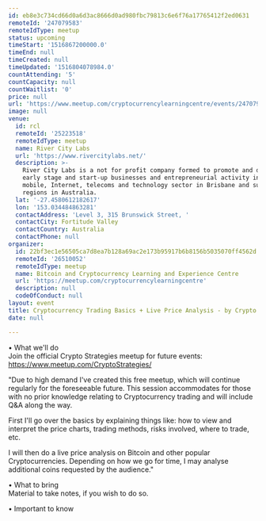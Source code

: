 ```yaml
---
id: eb8e3c734cd66d0a6d3ac8666d0ad980fbc79813c6e6f76a17765412f2ed0631
remoteId: '247079583'
remoteIdType: meetup
status: upcoming
timeStart: '1516867200000.0'
timeEnd: null
timeCreated: null
timeUpdated: '1516804078984.0'
countAttending: '5'
countCapacity: null
countWaitlist: '0'
price: null
url: 'https://www.meetup.com/cryptocurrencylearningcentre/events/247079583/'
image: null
venue:
  id: rcl
  remoteId: '25223518'
  remoteIdType: meetup
  name: River City Labs
  url: 'https://www.rivercitylabs.net/'
  description: >-
    River City Labs is a not for profit company formed to promote and develop
    early stage and start-up businesses and entrepreneurial activity in the
    mobile, Internet, telecoms and technology sector in Brisbane and surrounding
    regions in Australia.
  lat: '-27.4580612182617'
  lon: '153.034484863281'
  contactAddress: 'Level 3, 315 Brunswick Street, '
  contactCity: Fortitude Valley
  contactCountry: Australia
  contactPhone: null
organizer:
  id: 22bf3ec1e56505ca7d8ea7b128a69ac2e173b95917b6b8156b5035070ff4562d
  remoteId: '26510052'
  remoteIdType: meetup
  name: Bitcoin and Cryptocurrency Learning and Experience Centre
  url: 'https://meetup.com/cryptocurrencylearningcentre'
  description: null
  codeOfConduct: null
layout: event
title: Cryptocurrency Trading Basics + Live Price Analysis - by Crypto Strategies
date: null

---
```

<p>• What we'll do<br/>Join the official Crypto Strategies meetup for future events: <a href="https://www.meetup.com/CryptoStrategies/" class="linkified">https://www.meetup.com/CryptoStrategies/</a></p> <p>"Due to high demand I've created this free meetup, which will continue regularly for the foreseeable future. This session accommodates for those with no prior knowledge relating to Cryptocurrency trading and will include Q&amp;A along the way.</p> <p>First I'll go over the basics by explaining things like: how to view and interpret the price charts, trading methods, risks involved, where to trade, etc.</p> <p>I will then do a live price analysis on Bitcoin and other popular Cryptocurrencies. Depending on how we go for time, I may analyse additional coins requested by the audience."</p> <p>• What to bring<br/>Material to take notes, if you wish to do so.</p> <p>• Important to know</p> 
